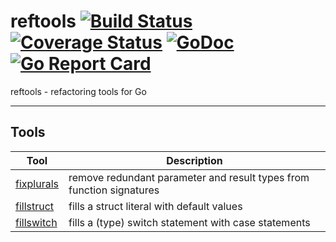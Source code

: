 # reftools [![Build Status](https://travis-ci.org/davidrjenni/reftools.svg?branch=master)](https://travis-ci.org/davidrjenni/reftools) [![Coverage Status](https://coveralls.io/repos/github/davidrjenni/reftools/badge.svg)](https://coveralls.io/github/davidrjenni/reftools) [![GoDoc](https://godoc.org/github.com/davidrjenni/reftools?status.svg)](https://godoc.org/github.com/davidrjenni/reftools) [![Go Report Card](https://goreportcard.com/badge/github.com/davidrjenni/reftools)](https://goreportcard.com/report/github.com/davidrjenni/reftools)

reftools - refactoring tools for Go

---

## Tools

| Tool                          | Description                                                          |
|-------------------------------|----------------------------------------------------------------------|
| [fixplurals](cmd/fixplurals/) | remove redundant parameter and result types from function signatures |
| [fillstruct](cmd/fillstruct/) | fills a struct literal with default values                           |
| [fillswitch](cmd/fillswitch/) | fills a (type) switch statement with case statements                 |
